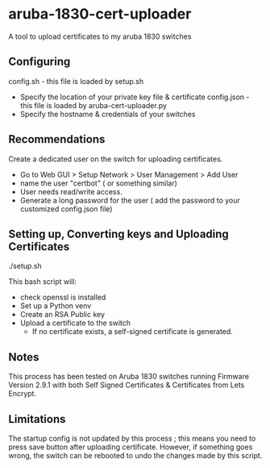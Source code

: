 # aruba-1830-cert-uploader
A tool to upload certificates to my aruba 1830 switches

## Configuring

config.sh - this file is loaded by setup.sh
 - Specify the location of your private key file & certificate
config.json - this file is loaded by aruba-cert-uploader.py
- Specify the hostname & credentials of your switches

## Recommendations

Create a dedicated user on the switch for uploading certificates.
- Go to Web GUI > Setup Network > User Management > Add User
 - name the user "certbot" ( or something similar)
 - User needs read/write access.
 - Generate a long password for the user ( add the password to your customized config.json file)

## Setting up, Converting keys and Uploading Certificates

  ./setup.sh

  This bash script will: 
  - check openssl is installed
  - Set up a Python venv
  - Create an RSA Public key
  - Upload a certificate to the switch
    - If no certificate exists, a self-signed certificate is generated.
   
## Notes

This process has been tested on Aruba 1830 switches running Firmware Version 2.9.1 with both Self Signed Certificates & Certificates from Lets Encrypt.

## Limitations

The startup config is not updated by this process ; this means you need to press save button after uploading certificate.
However, if something goes wrong, the switch can be rebooted to undo the changes made by this script.
